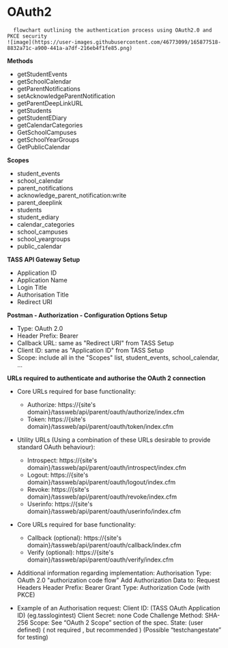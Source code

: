 # OAuth2

```
  flowchart outlining the authentication process using OAuth2.0 and PKCE security
![image](https://user-images.githubusercontent.com/46773099/165877518-8832a71c-a900-441a-a7df-216eb4f1fe85.png)
```

**Methods**

  * getStudentEvents
  * getSchoolCalendar
  * getParentNotifications
  * setAcknowledgeParentNotification
  * getParentDeepLinkURL
  * getStudents
  * getStudentEDiary
  * getCalendarCategories
  * GetSchoolCampuses
  * getSchoolYearGroups
  * GetPublicCalendar

**Scopes**

  * student_events
  * school_calendar
  * parent_notifications
  * acknowledge_parent_notification:write
  * parent_deeplink
  * students
  * student_ediary
  * calendar_categories
  * school_campuses
  * school_yeargroups
  * public_calendar


**TASS API Gateway Setup**

- Application ID
- Application Name
- Login Title
- Authorisation Title
- Redirect URI

**Postman - Authorization - Configuration Options Setup**

- Type: OAuth 2.0
- Header Prefix: Bearer
- Callback URL: same as "Redirect URI" from TASS Setup
- Client ID: same as "Application ID" from TASS Setup
- Scope: include all in the "Scopes" list, student_events, school_calendar, ...


**URLs required to authenticate and authorise the OAuth 2 connection**

- Core URLs required for base functionality:
  - Authorize: https://{site's domain}/tassweb/api/parent/oauth/authorize/index.cfm
  - Token: https://{site's domain}/tassweb/api/parent/oauth/token/index.cfm

- Utility URLs (Using a combination of these URLs desirable to provide standard OAuth behaviour):
  - Introspect: https://{site's domain}/tassweb/api/parent/oauth/introspect/index.cfm
  - Logout: https://{site's domain}/tassweb/api/parent/oauth/logout/index.cfm
  - Revoke: https://{site's domain}/tassweb/api/parent/oauth/revoke/index.cfm
  - Userinfo: https://{site's domain}/tassweb/api/parent/oauth/userinfo/index.cfm

- Core URLs required for base functionality:
  - Callback (optional): https://{site's domain}/tassweb/api/parent/oauth/callback/index.cfm
  - Verify (optional): https://{site's domain}/tassweb/api/parent/oauth/verify/index.cfm

- Additional information regarding implementation:
  Authorisation Type: OAuth 2.0 "authorization code flow"
  Add Authorization Data to: Request Headers
  Header Prefix: Bearer
  Grant Type: Authorization Code (with PKCE)

- Example of an Authorisation request:
  Client ID: (TASS OAuth Application ID) (eg.tasslogintest)
  Client Secret: none
  Code Challenge Method: SHA-256
  Scope: See “OAuth 2 Scope” section of the spec.
  State: (user defined) ( not required , but recommended )  (Possible “testchangestate” for testing)

